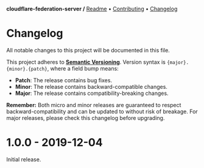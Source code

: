 **cloudflare-federation-server /**
[Readme](https://cosmic.plus/#view:cloudflare-federation-server)
• [Contributing](https://cosmic.plus/#view:cloudflare-federation-server/CONTRIBUTING)
• [Changelog](https://cosmic.plus/#view:cloudflare-federation-server/CHANGELOG)

# Changelog

All notable changes to this project will be documented in this file.

This project adheres to **[Semantic
Versioning](https://semver.org/spec/v2.0.0.html)**. Version syntax is
`{major}.{minor}.{patch}`, where a field bump means:

- **Patch**: The release contains bug fixes.
- **Minor**: The release contains backward-compatible changes.
- **Major**: The release contains compatibility-breaking changes.

**Remember:** Both micro and minor releases are guaranteed to respect
backward-compatibility and can be updated to without risk of breakage. For major
releases, please check this changelog before upgrading.

# 1.0.0 - 2019-12-04

Initial release.
